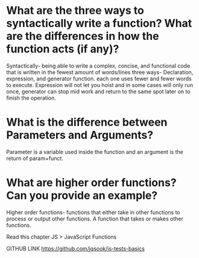 # What are the three ways to syntactically write a function? What are the differences in how the function acts (if any)?

Syntactically- being able to write a complex, concise, and functional code that is written in the fewest amount of words/lines
three ways- Declaration, expression, and generator function.
each one uses fewer and fewer words to execute. Expression will not let you hoist and in some cases will only run once, generator can stop mid work and return to the same spot later on to finish the operation.

# What is the difference between Parameters and Arguments?

Parameter is a variable used inside the function and an argument is the return of param+funct.

# What are higher order functions? Can you provide an example?

Higher order functions- functions that either take in other functions to process or output other functions. A function that takes or makes other functions.

Read this chapter
JS > JavaScript Functions

GITHUB LINK
https://github.com/jqsook/js-tests-basics
